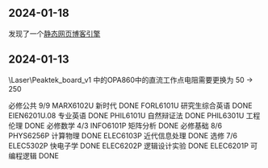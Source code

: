 ## 2024-01-18
发现了一个<a href="https://getnikola.com/">静态网页博客引擎</a>

## 2024-01-13
\Laser\Peaktek_board_v1 中的OPA860中的直流工作点电阻需要更换为 50 -> 250

必修公共        9/9
MARX6102U       新时代              DONE
FORL6101U       研究生综合英语      DONE
EIEN6201U.08    专业英语            DONE
PHIL6101U       自然辩证法          DONE
PHIL6301U       工程伦理            DONE
必修数学        4/3
INFO6101P       矩阵分析            DONE
必修基础        8/6
PHYS6256P       计算物理            DONE
ELEC6103P       近代信息处理        DONE
选修            7/6
ELEC5302P       快电子学            DONE
ELEC6202P       逻辑设计实验        DONE
ELEC6201P       可编程逻辑          DONE
